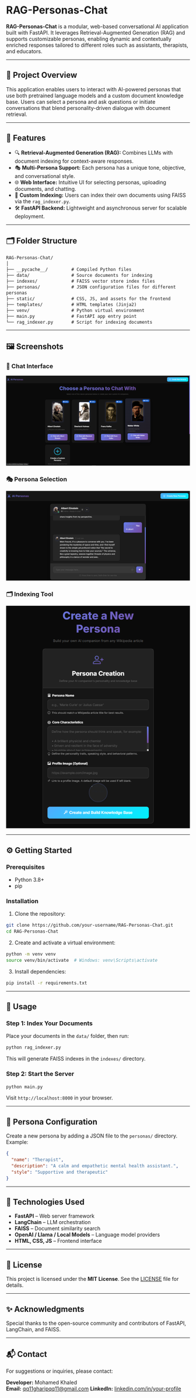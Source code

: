 
# RAG-Personas-Chat

**RAG-Personas-Chat** is a modular, web-based conversational AI application built with FastAPI. It leverages Retrieval-Augmented Generation (RAG) and supports customizable personas, enabling dynamic and contextually enriched responses tailored to different roles such as assistants, therapists, and educators.

---

## 🧠 Project Overview

This application enables users to interact with AI-powered personas that use both pretrained language models and a custom document knowledge base. Users can select a persona and ask questions or initiate conversations that blend personality-driven dialogue with document retrieval.

---

## 🚀 Features

- 🔍 **Retrieval-Augmented Generation (RAG):** Combines LLMs with document indexing for context-aware responses.
- 🎭 **Multi-Persona Support:** Each persona has a unique tone, objective, and conversational style.
- 🌐 **Web Interface:** Intuitive UI for selecting personas, uploading documents, and chatting.
- 📂 **Custom Indexing:** Users can index their own documents using FAISS via the `rag_indexer.py`.
- 🛠️ **FastAPI Backend:** Lightweight and asynchronous server for scalable deployment.

---

## 🗂️ Folder Structure

```
RAG-Personas-Chat/
│
├── __pycache__/         # Compiled Python files
├── data/                # Source documents for indexing
├── indexes/             # FAISS vector store index files
├── personas/            # JSON configuration files for different personas
├── static/              # CSS, JS, and assets for the frontend
├── templates/           # HTML templates (Jinja2)
├── venv/                # Python virtual environment
├── main.py              # FastAPI app entry point
└── rag_indexer.py       # Script for indexing documents
```

---

## 🖼️ Screenshots

### 💬 Chat Interface
![Chat](https://raw.githubusercontent.com/ghreeb1/RAG-Personas-Chat/master/data/1.png)

### 🎭 Persona Selection
![Persona](https://raw.githubusercontent.com/ghreeb1/RAG-Personas-Chat/master/data/2.png)

### 🗂️ Indexing Tool
![Indexer](https://raw.githubusercontent.com/ghreeb1/RAG-Personas-Chat/master/data/3.png)

---

## ⚙️ Getting Started

### Prerequisites

- Python 3.8+
- pip

### Installation

1. Clone the repository:

```bash
git clone https://github.com/your-username/RAG-Personas-Chat.git
cd RAG-Personas-Chat
```

2. Create and activate a virtual environment:

```bash
python -m venv venv
source venv/bin/activate  # Windows: venv\Scripts\activate
```

3. Install dependencies:

```bash
pip install -r requirements.txt
```

---

## 🧾 Usage

### Step 1: Index Your Documents

Place your documents in the `data/` folder, then run:

```bash
python rag_indexer.py
```

This will generate FAISS indexes in the `indexes/` directory.

### Step 2: Start the Server

```bash
python main.py
```

Visit `http://localhost:8000` in your browser.

---

## 👤 Persona Configuration

Create a new persona by adding a JSON file to the `personas/` directory. Example:

```json
{
  "name": "Therapist",
  "description": "A calm and empathetic mental health assistant.",
  "style": "Supportive and therapeutic"
}
```

---

## 📌 Technologies Used

- **FastAPI** – Web server framework
- **LangChain** – LLM orchestration
- **FAISS** – Document similarity search
- **OpenAI / Llama / Local Models** – Language model providers
- **HTML, CSS, JS** – Frontend interface

---

## 📄 License

This project is licensed under the **MIT License**. See the [LICENSE](LICENSE) file for details.

---

## ✨ Acknowledgments

Special thanks to the open-source community and contributors of FastAPI, LangChain, and FAISS.

---

## 📬 Contact

For suggestions or inquiries, please contact:

**Developer:** Mohamed Khaled  
**Email:** qq11gharipqq11@gmail.com
**LinkedIn:** [linkedin.com/in/your-profile](linkedin.com/in/mohamed-khaled-3a9021263)

